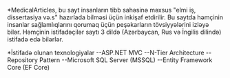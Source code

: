 *MedicalArticles, bu sayt insanların tibb sahəsinə məxsus "elmi iş, dissertasiya və.s" hazırlada bilməsi üçün inkişaf etdirilir. Bu saytda həmçinin insanlar sağlamlıqlarını qorumaq üçün peşəkarların tövsiyyələrini izləyə bilər. Həmçinin istifadəçilər saytı 3 dildə (Azərbaycan, Rus və İngilis dilində) istifadə edə bilərlər.

*İstifadə olunan texnologiyalar
--ASP.NET MVC
--N-Tier Architecture
--Repository Pattern
--Microsoft SQL Server (MSSQL)
--Entity Framework Core (EF Core)

